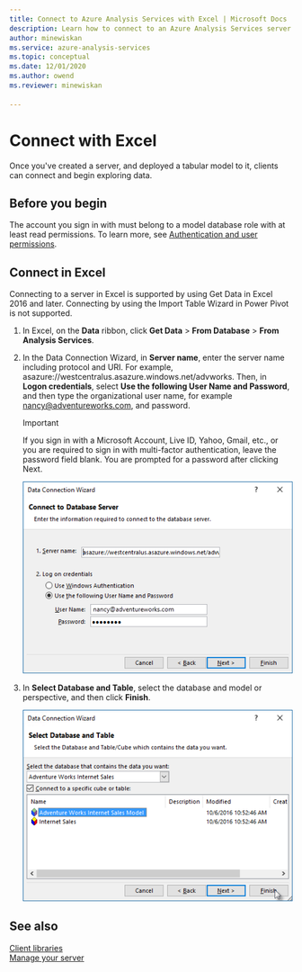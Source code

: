 ```yaml
---
title: Connect to Azure Analysis Services with Excel | Microsoft Docs
description: Learn how to connect to an Azure Analysis Services server by using Excel. Once connected, users can create PivotTables to explore data.
author: minewiskan
ms.service: azure-analysis-services
ms.topic: conceptual
ms.date: 12/01/2020
ms.author: owend
ms.reviewer: minewiskan

---
```

# Connect with Excel

Once you've created a server, and deployed a tabular model to it, clients can connect and begin exploring data. 

## Before you begin

The account you sign in with must belong to a model database role with at least read permissions. To learn more, see [Authentication and user permissions](analysis-services-manage-users.md). 

## Connect in Excel

Connecting to a server in Excel is supported by using Get Data in Excel 2016 and later. Connecting by using the Import Table Wizard in Power Pivot is not supported. 

1. In Excel, on the **Data** ribbon, click **Get Data** > **From Database** > **From Analysis Services**.

2. In the Data Connection Wizard, in **Server name**, enter the server name including protocol and URI. For example, asazure://westcentralus.asazure.windows.net/advworks. Then, in **Logon credentials**, select **Use the following User Name and Password**, and then type the organizational user name, for example nancy@adventureworks.com, and password.

    > [!IMPORTANT]
    > If you sign in with a Microsoft Account, Live ID, Yahoo, Gmail, etc., or you are required to sign in with multi-factor authentication, leave the password field blank. You are prompted for a password after clicking Next. 

    ![Connect from Excel logon](./media/analysis-services-connect-excel/aas-connect-excel-logon.png)

3. In **Select Database and Table**, select the database and model or perspective, and then click **Finish**.
   
    ![Connect from Excel select model](./media/analysis-services-connect-excel/aas-connect-excel-select.png)


## See also

[Client libraries](/analysis-services/client-libraries?view=azure-analysis-services-current&preserve-view=true)   
[Manage your server](analysis-services-manage.md)
